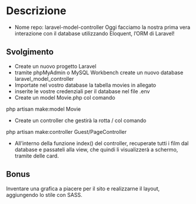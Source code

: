 # Descrizione
- Nome repo: laravel-model-controller
Oggi facciamo la nostra prima vera interazione con il database utilizzando Eloquent, l’ORM di Laravel!

## Svolgimento
- Create un nuovo progetto Laravel
- tramite phpMyAdmin o MySQL Workbench create un nuovo database laravel_model_controller
- Importate nel vostro database la tabella movies in allegato
- inserite le vostre credenziali per il database nel file .env
- Create un model Movie.php col comando 

php artisan make:model Movie
- Create un controller che gestirà la rotta / col comando

php artisan make:controller Guest/PageController
- All’interno della funzione index() del controller, recuperate tutti i film dal database e passateli alla view, che quindi li visualizzerà a schermo, tramite delle card.


## Bonus 
Inventare una grafica a piacere per il sito e realizzarne il layout, aggiungendo lo stile con SASS.
